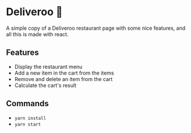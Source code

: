# Deliveroo 🍕

A simple copy of a Deliveroo restaurant page with some nice features, and all this is made with react.

## Features

- Display the restaurant menu
- Add a new item in the cart from the items 
- Remove and delete an item from the cart
- Calculate the cart's result


## Commands

- `yarn install`
- `yarn start`
